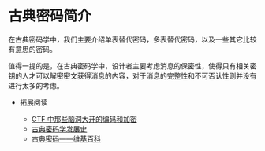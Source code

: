 # 古典密码简介

在古典密码学中，我们主要介绍单表替代密码，多表替代密码，以及一些其它比较有意思的密码。

值得一提的是，在古典密码学中，设计者主要考虑消息的保密性，使得只有相关密钥的人才可以解密密文获得消息的内容，对于消息的完整性和不可否认性则并没有进行太多的考虑。

-   拓展阅读

    -   [CTF 中那些脑洞大开的编码和加密](http://www.tuicool.com/articles/2E3INnm)
    -   [古典密码学发展史](http://www.oscca.gov.cn/sca/zxfw/2017-04/24/content_1011709.shtml)
    -   [古典密码——维基百科](https://zh.wikipedia.org/wiki/%E5%8F%A4%E5%85%B8%E5%AF%86%E7%A2%BC)

